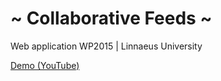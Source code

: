 # ~ Collaborative Feeds ~
Web application WP2015 | Linnaeus University

[Demo (YouTube)](https://www.youtube.com/watch?v=7P1DJjuFDGA)

